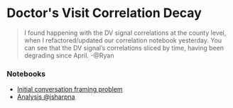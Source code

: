 # Doctor's Visit Correlation Decay

> I found happening with the DV signal correlations at the county level, when I refactored/updated our correlation notebook yesterday.  You can see that the DV signal’s correlations sliced by time, having been degrading since April. -@Ryan

### Notebooks 

- [Initial conversation framing problem](notebooks/convo_1.ipynb)
- [Analysis @jsharpna](notebooks/quidel_corr_comp.ipynb)
